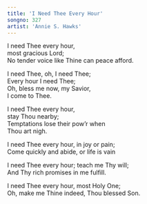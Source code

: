 ```yaml
---
title: 'I Need Thee Every Hour'
songno: 327
artist: 'Annie S. Hawks'
---
```

I need Thee every hour,  
most gracious Lord;  
No tender voice like Thine can peace afford.  
  
I need Thee, oh, I need Thee;  
Every hour I need Thee;  
Oh, bless me now, my Savior,  
I come to Thee.  
  
I need Thee every hour,  
stay Thou nearby;  
Temptations lose their pow’r when  
Thou art nigh.  
  
I need Thee every hour, in joy or pain;  
Come quickly and abide, or life is vain  
  
I need Thee every hour; teach me Thy will;  
And Thy rich promises in me fulfill.  
  
I need Thee every hour, most Holy One;  
Oh, make me Thine indeed, Thou blessed Son.  

